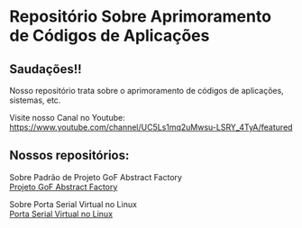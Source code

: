 # Repositório Sobre Aprimoramento de Códigos de Aplicações
<meta name="google-site-verification" content="b5-SdkHRfHjrHAtzK8c3SsqiFeC0OxCn7sKSS0kZfl8" />

## Saudações!!

Nosso repositório trata sobre o aprimoramento de códigos de aplicações, sistemas, etc.

Visite nosso Canal no Youtube: <br />
<a href="https://www.youtube.com/channel/UC5Ls1mq2uMwsu-LSRY_4TyA/featured">https://www.youtube.com/channel/UC5Ls1mq2uMwsu-LSRY_4TyA/featured</a>

## Nossos repositórios:

Sobre Padrão de Projeto GoF Abstract Factory<br />
<a href="https://github.com/canalcleyton/gofabstractfactory">Projeto GoF Abstract Factory</a>

Sobre Porta Serial Virtual no Linux<br />
<a href="https://github.com/canalcleyton/linuxserial">Porta Serial Virtual no Linux</a>

<!---
canalcleyton/canalcleyton is a ✨ special ✨ repository because its `README.md` (this file) appears on your GitHub profile.
You can click the Preview link to take a look at your changes.
--->
